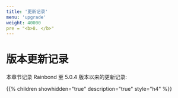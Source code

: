 ```yaml
---
title: '更新记录'
menu: 'upgrade'
weight: 40000
pre = "<b>8. </b>"
---
```


# 版本更新记录

本章节记录 Rainbond 至 5.0.4 版本以来的更新记录:

{{% children showhidden="true" description="true" style="h4"  %}}
